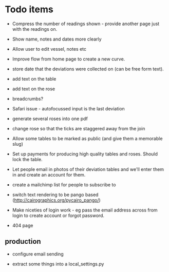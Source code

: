 # Todo items

* Compress the number of readings shown - provide another page just with the readings on.

* Show name, notes and dates more clearly

* Allow user to edit vessel, notes etc

* Improve flow from home page to create a new curve.

* store date that the deviations were collected on (can be free form text).

* add text on the table

* add text on the rose

* breadcrumbs?

* Safari issue - autofocussed input is the last deviation

* generate several roses into one pdf

* change rose so that the ticks are staggered away from the join

* Allow some tables to be marked as public (and give them a memorable slug)

* Set up payments for producing high quality tables and roses. Should lock the table.

* Let people email in photos of their deviation tables and we'll enter them in and create an account for them.

* create a mailchimp list for people to subscribe to

* switch text rendering to be pango based (http://cairographics.org/pycairo_pango/)

* Make niceties of login work - eg pass the email address across from login to create account or forgot password.

* 404 page

## production

* configure email sending

* extract some things into a local_settings.py
